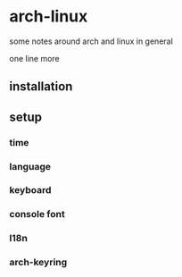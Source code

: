 # arch-linux

some notes around arch and linux in general

one line more

## installation
## setup
### time
### language
### keyboard
### console font
### l18n
### arch-keyring
